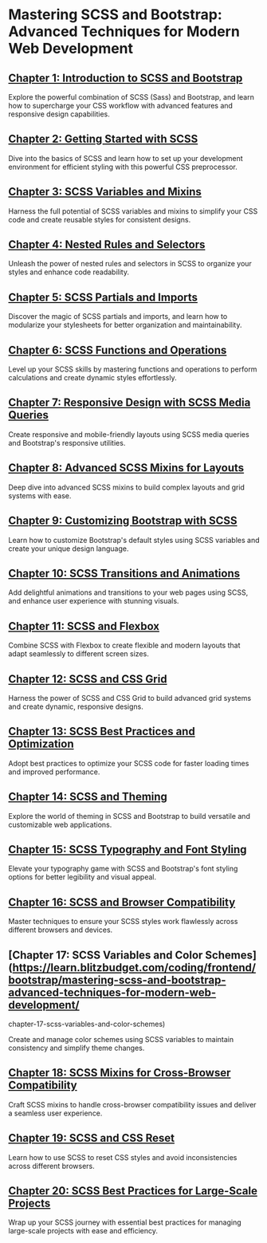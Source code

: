 # Mastering SCSS and Bootstrap: Advanced Techniques for Modern Web Development

## [Chapter 1: Introduction to SCSS and Bootstrap](https://learn.blitzbudget.com/coding/frontend/bootstrap/mastering-scss-and-bootstrap-advanced-techniques-for-modern-web-development/chapter-1-introduction-to-scss-and-bootstrap)

Explore the powerful combination of SCSS (Sass) and Bootstrap, and learn how to supercharge your CSS workflow with advanced features and responsive design capabilities.

## [Chapter 2: Getting Started with SCSS](https://learn.blitzbudget.com/coding/frontend/bootstrap/mastering-scss-and-bootstrap-advanced-techniques-for-modern-web-development/chapter-2-getting-started-with-scss)

Dive into the basics of SCSS and learn how to set up your development environment for efficient styling with this powerful CSS preprocessor.

## [Chapter 3: SCSS Variables and Mixins](https://learn.blitzbudget.com/coding/frontend/bootstrap/mastering-scss-and-bootstrap-advanced-techniques-for-modern-web-development/chapter-3-scss-variables-and-mixins)

Harness the full potential of SCSS variables and mixins to simplify your CSS code and create reusable styles for consistent designs.

## [Chapter 4: Nested Rules and Selectors](https://learn.blitzbudget.com/coding/frontend/bootstrap/mastering-scss-and-bootstrap-advanced-techniques-for-modern-web-development/chapter-4-nested-rules-and-selectors)

Unleash the power of nested rules and selectors in SCSS to organize your styles and enhance code readability.

## [Chapter 5: SCSS Partials and Imports](https://learn.blitzbudget.com/coding/frontend/bootstrap/mastering-scss-and-bootstrap-advanced-techniques-for-modern-web-development/chapter-5-scss-partials-and-imports)

Discover the magic of SCSS partials and imports, and learn how to modularize your stylesheets for better organization and maintainability.

## [Chapter 6: SCSS Functions and Operations](https://learn.blitzbudget.com/coding/frontend/bootstrap/mastering-scss-and-bootstrap-advanced-techniques-for-modern-web-development/chapter-6-scss-functions-and-operations)

Level up your SCSS skills by mastering functions and operations to perform calculations and create dynamic styles effortlessly.

## [Chapter 7: Responsive Design with SCSS Media Queries](https://learn.blitzbudget.com/coding/frontend/javascript/mastering-vanilla-javascript-ensuring-cross-browser-compatibility/chapter-7-responsive-design-with-scss-media-queries)

Create responsive and mobile-friendly layouts using SCSS media queries and Bootstrap's responsive utilities.

## [Chapter 8: Advanced SCSS Mixins for Layouts](https://learn.blitzbudget.com/coding/frontend/bootstrap/mastering-scss-and-bootstrap-advanced-techniques-for-modern-web-development/chapter-8-advanced-scss-mixins-for-layouts)

Deep dive into advanced SCSS mixins to build complex layouts and grid systems with ease.

## [Chapter 9: Customizing Bootstrap with SCSS](https://learn.blitzbudget.com/coding/frontend/bootstrap/mastering-scss-and-bootstrap-advanced-techniques-for-modern-web-development/chapter-9-customizing-bootstrap-with-scss)

Learn how to customize Bootstrap's default styles using SCSS variables and create your unique design language.

## [Chapter 10: SCSS Transitions and Animations](https://learn.blitzbudget.com/coding/frontend/bootstrap/mastering-scss-and-bootstrap-advanced-techniques-for-modern-web-development/chapter-10-scss-transitions-and-animations)

Add delightful animations and transitions to your web pages using SCSS, and enhance user experience with stunning visuals.

## [Chapter 11: SCSS and Flexbox](https://learn.blitzbudget.com/coding/frontend/bootstrap/mastering-scss-and-bootstrap-advanced-techniques-for-modern-web-development/chapter-11-scss-and-flexbox)

Combine SCSS with Flexbox to create flexible and modern layouts that adapt seamlessly to different screen sizes.

## [Chapter 12: SCSS and CSS Grid](https://learn.blitzbudget.com/coding/frontend/bootstrap/mastering-scss-and-bootstrap-advanced-techniques-for-modern-web-development/chapter-12-scss-and-css-grid)

Harness the power of SCSS and CSS Grid to build advanced grid systems and create dynamic, responsive designs.

## [Chapter 13: SCSS Best Practices and Optimization](https://learn.blitzbudget.com/coding/frontend/bootstrap/mastering-scss-and-bootstrap-advanced-techniques-for-modern-web-development/chapter-13-scss-best-practices-and-optimization)

Adopt best practices to optimize your SCSS code for faster loading times and improved performance.

## [Chapter 14: SCSS and Theming](https://learn.blitzbudget.com/coding/frontend/bootstrap/mastering-scss-and-bootstrap-advanced-techniques-for-modern-web-development/chapter-14-scss-and-theming)

Explore the world of theming in SCSS and Bootstrap to build versatile and customizable web applications.

## [Chapter 15: SCSS Typography and Font Styling](https://learn.blitzbudget.com/coding/frontend/bootstrap/mastering-scss-and-bootstrap-advanced-techniques-for-modern-web-development/chapter-15-scss-typography-and-font-styling)

Elevate your typography game with SCSS and Bootstrap's font styling options for better legibility and visual appeal.

## [Chapter 16: SCSS and Browser Compatibility](https://learn.blitzbudget.com/coding/frontend/bootstrap/mastering-scss-and-bootstrap-advanced-techniques-for-modern-web-development/chapter-16-scss-and-browser-compatibility)

Master techniques to ensure your SCSS styles work flawlessly across different browsers and devices.

## [Chapter 17: SCSS Variables and Color Schemes](https://learn.blitzbudget.com/coding/frontend/bootstrap/mastering-scss-and-bootstrap-advanced-techniques-for-modern-web-development/	
chapter-17-scss-variables-and-color-schemes)

Create and manage color schemes using SCSS variables to maintain consistency and simplify theme changes.

## [Chapter 18: SCSS Mixins for Cross-Browser Compatibility](https://learn.blitzbudget.com/coding/frontend/bootstrap/mastering-scss-and-bootstrap-advanced-techniques-for-modern-web-development/chapter-18-scss-mixins-for-cross-browser-compatibility)

Craft SCSS mixins to handle cross-browser compatibility issues and deliver a seamless user experience.

## [Chapter 19: SCSS and CSS Reset](https://learn.blitzbudget.com/coding/frontend/bootstrap/mastering-scss-and-bootstrap-advanced-techniques-for-modern-web-development/chapter-19-scss-and-css-reset)

Learn how to use SCSS to reset CSS styles and avoid inconsistencies across different browsers.

## [Chapter 20: SCSS Best Practices for Large-Scale Projects](https://learn.blitzbudget.com/coding/frontend/bootstrap/mastering-scss-and-bootstrap-advanced-techniques-for-modern-web-development/chapter-20-scss-best-practices-for-large-scale-projects)

Wrap up your SCSS journey with essential best practices for managing large-scale projects with ease and efficiency.
